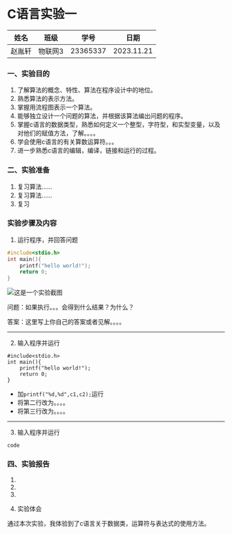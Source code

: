 # C语言实验一

姓名|班级|学号|日期
---|---|---|---
赵胤轩|物联网3|23365337|2023.11.21

### 一、实验目的

1. 了解算法的概念、特性、算法在程序设计中的地位。
2. 熟悉算法的表示方法。
3. 掌握用流程图表示一个算法。
4. 能够独立设计一个问题的算法，并根据该算法编出问题的程序。
5. 掌握c语言的数据类型，熟悉如何定义一个整型，字符型，和实型变量，以及对他们的赋值方法，了解。。。。
6. 学会使用c语言的有关算数运算符。。。
7. 进一步熟悉c语言的编辑，编译，链接和运行的过程。

### 二、实验准备
1. 复习算法……
2. 复习算法……
3. 复习

### 实验步骤及内容

1. 运行程序，并回答问题
```C
#include<stdio.h>
int main(){
    printf("hello world!");
    return 0;
}
 ```
![这是一个实验截图]([(https://github.com/sweet-lover/C-1/blob/main/qq_pic_merged_1700618593896.jpg)])


 问题：如果执行。。。会得到什么结果？为什么？
 
 答案：这里写上你自己的答案或者见解。。。。

 ****

 2. 输入程序并运行
```
#include<stdio.h>
int main(){
    printf("hello world!");
    return 0;
}
```

- 加`printf("%d,%d",c1,c2);`运行
- 将第二行改为。。。。
- 将第三行改为。。。。

-----

3. 输入程序并运行
```
code
```

### 四、实验报告
1.

2.
3. 
4. 实验体会

通过本次实验，我体验到了c语言关于数据类，运算符与表达式的使用方法。
